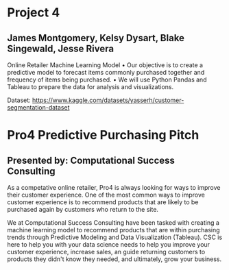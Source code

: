 # Project 4 
## James Montgomery, Kelsy Dysart, Blake Singewald, Jesse Rivera

Online Retailer Machine Learning Model
  •	Our objective is to create a predictive model to forecast items commonly purchased together and frequency of items being purchased.
  •	We will use Python Pandas and Tableau to prepare the data for analysis and visualizations.

Dataset: https://www.kaggle.com/datasets/yasserh/customer-segmentation-dataset

# Pro4 Predictive Purchasing Pitch
## Presented by: Computational Success Consulting

As a competative online retailer, Pro4 is always looking for ways to improve their customer experience. One of the most common ways to improve customer experience is to recommend products that are likely to be purchased again by customers who return to the site.

We at Computational Success Consulting have been tasked with creating a machine learning model to recommend products that are within purchasing trends through Predictive Modeling and Data Visualization (Tableau). CSC is here to help you with your data science needs to help you improve your customer experience, increase sales, an guide returning customers to products they didn't know they needed, and ultimately, grow your business.
